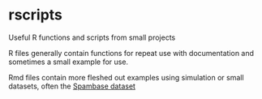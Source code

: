 # rscripts
Useful R functions and scripts from small projects

R files generally contain functions for repeat use with documentation and sometimes a small example for use. 

Rmd files contain more fleshed out examples using simulation or small datasets, often the [Spambase dataset](https://archive.ics.uci.edu/ml/datasets/spambase)

